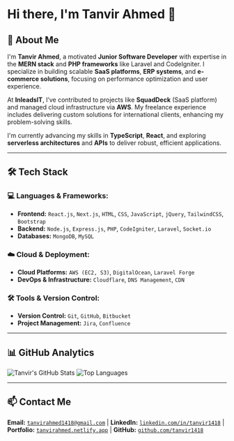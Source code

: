 # Hi there, I'm Tanvir Ahmed 👋

## 🚀 About Me

I'm **Tanvir Ahmed**, a motivated **Junior Software Developer** with expertise in the **MERN stack** and **PHP frameworks** like Laravel and CodeIgniter. I specialize in building scalable **SaaS platforms**, **ERP systems**, and **e-commerce solutions**, focusing on performance optimization and user experience.

At **InleadsIT**, I’ve contributed to projects like **SquadDeck** (SaaS platform) and managed cloud infrastructure via **AWS**. My freelance experience includes delivering custom solutions for international clients, enhancing my problem-solving skills.

I'm currently advancing my skills in **TypeScript**, **React**, and exploring **serverless architectures** and **APIs** to deliver robust, efficient applications.

---

## 🛠️ Tech Stack

### 💻 Languages & Frameworks:
- **Frontend:** `React.js`, `Next.js`, `HTML`, `CSS`, `JavaScript`, `jQuery`, `TailwindCSS`, `Bootstrap`
- **Backend:** `Node.js`, `Express.js`, `PHP`, `CodeIgniter`, `Laravel`, `Socket.io`
- **Databases:** `MongoDB`, `MySQL`
  
### ☁️ Cloud & Deployment:
- **Cloud Platforms:** `AWS (EC2, S3)`, `DigitalOcean`, `Laravel Forge`
- **DevOps & Infrastructure:** `Cloudflare`, `DNS Management`, `CDN`
  
### 🛠️ Tools & Version Control:
- **Version Control:** `Git`, `GitHub`, `Bitbucket`
- **Project Management:** `Jira`, `Confluence`

---

## 📊 GitHub Analytics

![Tanvir's GitHub Stats](https://github-readme-stats.vercel.app/api?username=tanvir1418&show_icons=true&count_private=true&hide=issues&theme=radical) ![Top Languages](https://github-readme-stats.vercel.app/api/top-langs/?username=tanvir1418&layout=compact&theme=radical)

---

## 📫 Contact Me

**Email:** [`tanvirahmed1418@gmail.com`](mailto:tanvirahmed1418@gmail.com) | **LinkedIn:** [`linkedin.com/in/tanvir1418`](https://www.linkedin.com/in/tanvir1418/) | **Portfolio:** [`tanvirahmed.netlify.app`](https://tanvirahmed.netlify.app/) | **GitHub:** [`github.com/tanvir1418`](https://github.com/tanvir1418)
